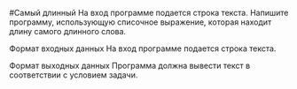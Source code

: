 #Самый длинный
На вход программе подается строка текста. Напишите программу, использующую списочное выражение, которая находит длину самого длинного слова.

Формат входных данных
На вход программе подается строка текста.

Формат выходных данных
Программа должна вывести текст в соответствии с условием задачи.